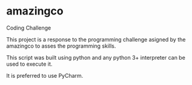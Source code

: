 # amazingco
Coding Challenge

This project is a response to the programming challenge asigned by the amazingco to asses the programming skills.

This script was built using python and any python 3+ interpreter can be used to execute it.

It is preferred to use PyCharm.
